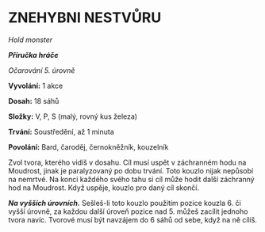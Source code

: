# ZNEHYBNI NESTVŮRU

*Hold monster*

***Příručka hráče***

*Očarování 5. úrovně*

**Vyvolání:** 1 akce

**Dosah:** 18 sáhů

**Složky:** V, P, S (malý, rovný kus železa)

**Trvání:** Soustředění, až 1 minuta

**Povolání:** Bard, čaroděj, černokněžník, kouzelník

Zvol tvora, kterého vidíš v dosahu. Cíl musí uspět v záchranném hodu na Moudrost, jinak je paralyzovaný po dobu trvání. Toto kouzlo nijak nepůsobí na nemrtvé. Na konci každého svého tahu si cíl může hodit další záchranný hod na Moudrost. Když uspěje, kouzlo pro daný cíl skončí.

***Na vyšších úrovních.*** Sešleš-li toto kouzlo použitím pozice kouzla 6. či vyšší úrovně, za každou další úroveň pozice nad 5. můžeš zacílit jednoho tvora navíc. Tvorové musí být navzájem do 6 sáhů od sebe, když na ně cílíš.
